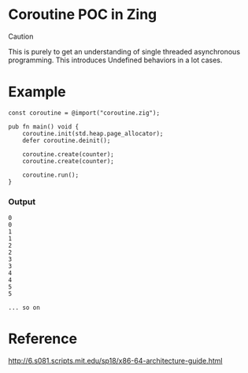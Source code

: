 # Coroutine POC in Zing

>[!CAUTION]
> This is purely to get an understanding of single threaded asynchronous programming. This introduces Undefined behaviors in a lot cases.

# Example

```zig
const coroutine = @import("coroutine.zig");

pub fn main() void {
    coroutine.init(std.heap.page_allocator); 
    defer coroutine.deinit();

    coroutine.create(counter);
    coroutine.create(counter);

    coroutine.run();
}
```
### Output
```
0
0
1
1
2
2
3
3
4
4
5
5

... so on
```

# Reference

http://6.s081.scripts.mit.edu/sp18/x86-64-architecture-guide.html
